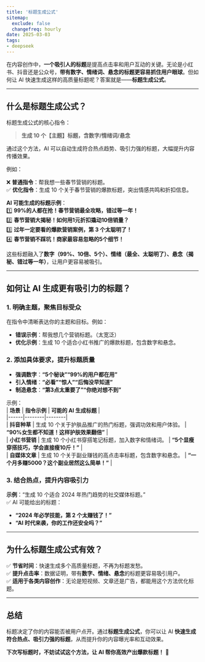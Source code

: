 ```yaml
---
title: '标题生成公式'
sitemap:
  exclude: false
  changefreq: hourly
date: 2025-03-03
tags:
- deepseek
---
```



在内容创作中，**一个吸引人的标题**是提高点击率和用户互动的关键。无论是小红书、抖音还是公众号，**带有数字、情绪词、悬念的标题更容易抓住用户眼球**。但如何让 AI 快速生成这样的高质量标题呢？答案就是——**标题生成公式**。  

---  

## **什么是标题生成公式？**  
标题生成公式的核心指令：  

> **生成 10 个【主题】标题，含数字/情绪词/悬念**  

通过这个方法，AI 可以自动生成符合热点趋势、吸引力强的标题，大幅提升内容传播效果。  

例如：  

❌ **普通指令**：帮我想一些春节营销的标题。  
✅ **优化指令**：生成 10 个关于春节营销的爆款标题，突出情感共鸣和折扣信息。  

**AI 可能生成的标题示例**：  
1️⃣ **99%的人都在抢！春节营销最全攻略，错过等一年！**  
2️⃣ **春节营销大揭秘！如何用1元折扣撬动10倍销量？**  
3️⃣ **过年一定要看的爆款营销案例，第 3 个太聪明了！**  
4️⃣ **春节营销不踩坑！商家最容易忽略的5个细节！**  

这些标题融入了**数字（99%、10倍、5个）、情绪（最全、太聪明了）、悬念（揭秘、错过等一年）**，让用户更容易被吸引。  

---  

## **如何让 AI 生成更有吸引力的标题？**  
### **1. 明确主题，聚焦目标受众**  
在指令中清晰表达你的主题和目标。例如：  
- **错误示例**：帮我想几个营销标题。（太宽泛）  
- **优化示例**：生成 10 个适合小红书推广的爆款标题，包含数字和悬念。  

### **2. 添加具体要求，提升标题质量**  
- **强调数字**：**“5个秘诀”“99%的用户都在用”**  
- **引入情绪**：**“必看”“惊人”“后悔没早知道”**  
- **制造悬念**：**“第3点太重要了”“你绝对想不到”**  

示例：  
| **场景** | **指令示例** | **可能的 AI 生成标题** |  
|------|--------|--------|  
| **抖音种草** | 生成 10 个关于护肤品推广的热门标题，强调功效和用户体验。 | **“90%女生都不知道！这样护肤效果翻倍”** |  
| **小红书营销** | 生成 10 个小红书穿搭笔记标题，加入数字和情绪词。 | **“5个显瘦穿搭技巧，学会直接瘦10斤！”** |  
| **自媒体文章** | 生成 10 个关于副业赚钱的高点击率标题，包含数字和悬念。 | **“一个月多赚5000？这个副业居然这么简单！”** |  

### **3. 结合热点，提升内容吸引力**  
**示例**：“生成 10 个适合 2024 年热门趋势的社交媒体标题。”  
✅ AI 可能给出的标题：  
- **“2024 年必学技能，第 2 个太赚钱了！”**  
- **“AI 时代来袭，你的工作还安全吗？”**  

---  

## **为什么标题生成公式有效？**  
✅ **节省时间**：快速生成多个高质量标题，不再为标题发愁。  
✅ **提升点击率**：数据证明，带有**数字、情绪、悬念**的标题更容易吸引用户。  
✅ **适用于各类内容创作**：无论是短视频、文章还是广告，都能用这个方法优化标题。  

---  

## **总结**  
标题决定了你的内容能否被用户点开。通过**标题生成公式**，你可以让 AI **快速生成符合热点、吸引力强的标题**，从而提升你的内容曝光率和互动效果。  

**下次写标题时，不妨试试这个方法，让 AI 帮你高效产出爆款标题！** 🚀